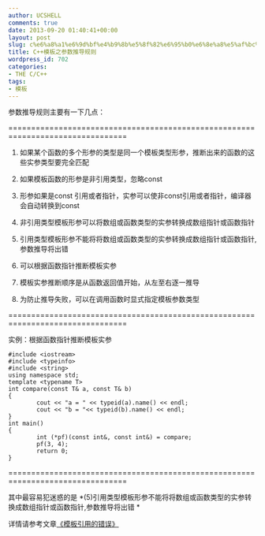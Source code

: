 ```yaml
---
author: UCSHELL
comments: true
date: 2013-09-20 01:40:41+00:00
layout: post
slug: c%e6%a8%a1%e6%9d%bf%e4%b9%8b%e5%8f%82%e6%95%b0%e6%8e%a8%e5%af%bc%e8%a7%84%e5%88%99
title: C++模板之参数推导规则
wordpress_id: 702
categories:
- THE C/C++
tags:
- 模板
---
```


参数推导规则主要有一下几点：

 ================================================================================ 

1. 如果某个函数的多个形参的类型是同一个模板类型形参，推断出来的函数的这些实参类型要完全匹配 

2. 如果模板函数的形参是非引用类型，忽略const 

3. 形参如果是const 引用或者指针，实参可以使非const引用或者指针，编译器会自动转换到const 

4. 非引用类型模板形参可以将数组或函数类型的实参转换成数组指针或函数指针 

5. 引用类型模板形参不能将将数组或函数类型的实参转换成数组指针或函数指针,参数推导将出错 

6. 可以根据函数指针推断模板实参 

7. 模板实参推断顺序是从函数返回值开始，从左至右逐一推导 

8. 为防止推导失败，可以在调用函数时显式指定模板参数类型 

================================================================================

实例：根据函数指针推断模板实参

    
    #include <iostream>
    #include <typeinfo>
    #include <string>
    using namespace std;
    template <typename T>
    int compare(const T& a, const T& b)
    {
            cout << "a = " << typeid(a).name() << endl;
            cout << "b = "<< typeid(b).name() << endl;
    }
    int main()
    {
            int (*pf)(const int&, const int&) = compare;
            pf(3, 4);
            return 0;
    }


================================================================================

其中最容易犯迷惑的是 *(5)引用类型模板形参不能将将数组或函数类型的实参转换成数组指针或函数指针,参数推导将出错 *

详情请参考文章[《模板引用的错误》](http://ucshell.com/archives/691)
